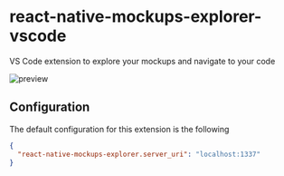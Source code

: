 # react-native-mockups-explorer-vscode

VS Code extension to explore your mockups and navigate to your code

![preview](https://i.imgur.com/1BEpyOI.gif)

## Configuration

The default configuration for this extension is the following

```json
{
  "react-native-mockups-explorer.server_uri": "localhost:1337"
}
```
